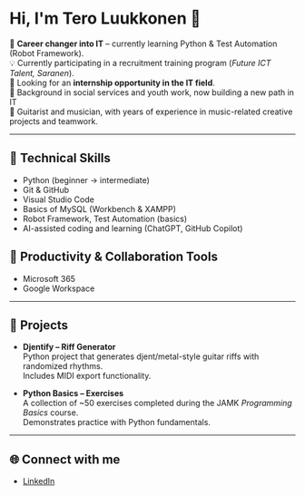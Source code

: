 # Hi, I'm Tero Luukkonen 👋

🎯 **Career changer into IT** – currently learning Python & Test Automation (Robot Framework).  
💡 Currently participating in a recruitment training program (*Future ICT Talent, Saranen*).  
🔎 Looking for an **internship opportunity in the IT field**.  
🌱 Background in social services and youth work, now building a new path in IT  
🎸 Guitarist and musician, with years of experience in music-related creative projects and teamwork.  

---

## 🔧 Technical Skills
- Python (beginner → intermediate)  
- Git & GitHub  
- Visual Studio Code  
- Basics of MySQL (Workbench & XAMPP)  
- Robot Framework, Test Automation (basics)  
- AI-assisted coding and learning (ChatGPT, GitHub Copilot)

## 💼 Productivity & Collaboration Tools
- Microsoft 365  
- Google Workspace  

---

## 📂 Projects

- **Djentify – Riff Generator**  
  Python project that generates djent/metal-style guitar riffs with randomized rhythms.  
  Includes MIDI export functionality.  

- **Python Basics – Exercises**  
  A collection of ~50 exercises completed during the JAMK *Programming Basics* course.  
  Demonstrates practice with Python fundamentals.  

---

## 🌐 Connect with me
- <a href="https://www.linkedin.com/in/tero-luukkonen" target="_blank">LinkedIn</a>
